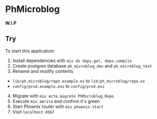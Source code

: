 # PhMicroblog

__W.I.P__

## Try

To start this application:

1. Install dependencies with `mix do deps.get, deps.compile`
2. Create postgres database `ph_microblog_dev` and `ph_microblog_test`
3. Rename and modify contents
  * `lib/ph_microblog/repo.example.ex` to `lib/ph_microblog/repo.ex`
  * `config/prod.example.exs` to `config/prod.exs`
4. Migrate with `mix ecto.migrate PhMicroblog.Repo`
5. Execute `mix amrita` and confirm it's green
6. Start Phoenix router with `mix phoenix.start`
7. Visit `localhost:4567`

